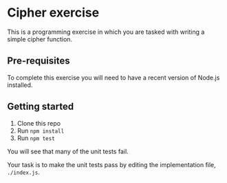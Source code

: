 Cipher exercise
===============

This is a programming exercise in which you are tasked with writing a simple
cipher function.


Pre-requisites
--------------

To complete this exercise you will need to have a recent version of Node.js
installed.


Getting started
---------------

1. Clone this repo
2. Run `npm install`
3. Run `npm test`

You will see that many of the unit tests fail.

Your task is to make the unit tests pass by editing the implementation file,
`./index.js`.
